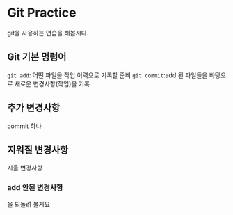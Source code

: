 # Git Practice

git을 사용하는 연습을 해봅시다.

## Git 기본 명령어

`git add`: 어떤 파일을 작업 이력으로 기록할 준비
`git commit`:add 된 파일들을 바탕으로 새로운 변경사항(작업)을 기록

## 추가 변경사항

commit 하나

## 지워질 변경사항

지울 변경사항

### add 안된 변경사항

을 되돌려 볼게요